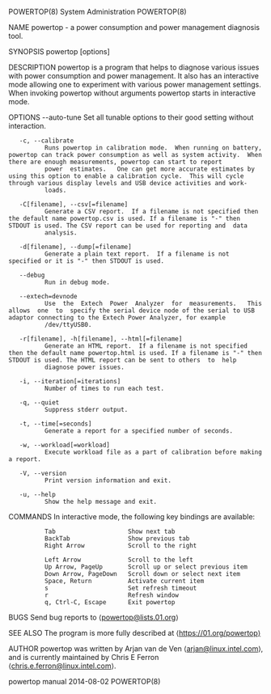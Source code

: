 POWERTOP(8)                                                                                 System Administration                                                                                 POWERTOP(8)



NAME
       powertop - a power consumption and power management diagnosis tool.

SYNOPSIS
       powertop [options]

DESCRIPTION
       powertop  is  a  program  that helps to diagnose various issues with power consumption and power management.  It also has an interactive mode allowing one to experiment with various power management
       settings.  When invoking powertop without arguments powertop starts in interactive mode.

OPTIONS
       --auto-tune
              Set all tunable options to their good setting without interaction.

       -c, --calibrate
              Runs powertop in calibration mode.  When running on battery, powertop can track power consumption as well as system activity.  When there are enough measurements, powertop can start to report
              power  estimates.   One can get more accurate estimates by using this option to enable a calibration cycle.  This will cycle through various display levels and USB device activities and work‐
              loads.

       -C[filename], --csv[=filename]
              Generate a CSV report.  If a filename is not specified then the default name powertop.csv is used. If a filename is "-" then STDOUT is used. The CSV report can be used for reporting and  data
              analysis.

       -d[filename], --dump[=filename]
              Generate a plain text report.  If a filename is not specified or it is "-" then STDOUT is used.

       --debug
              Run in debug mode.

       --extech=devnode
              Use  the  Extech  Power  Analyzer  for  measurements.   This  allows  one  to  specify the serial device node of the serial to USB adaptor connecting to the Extech Power Analyzer, for example
              /dev/ttyUSB0.

       -r[filename], -h[filename], --html[=filename]
              Generate an HTML report.  If a filename is not specified then the default name powertop.html is used. If a filename is "-" then STDOUT is used. The HTML report can be sent to others  to  help
              diagnose power issues.

       -i, --iteration[=iterations]
              Number of times to run each test.

       -q, --quiet
              Suppress stderr output.

       -t, --time[=seconds]
              Generate a report for a specified number of seconds.

       -w, --workload[=workload]
              Execute workload file as a part of calibration before making a report.

       -V, --version
              Print version information and exit.

       -u, --help
              Show the help message and exit.

COMMANDS
       In interactive mode, the following key bindings are available:

              Tab                    Show next tab
              BackTab                Show previous tab
              Right Arrow            Scroll to the right

              Left Arrow             Scroll to the left
              Up Arrow, PageUp       Scroll up or select previous item
              Down Arrow, PageDown   Scroll down or select next item
              Space, Return          Activate current item
              s                      Set refresh timeout
              r                      Refresh window
              q, Ctrl-C, Escape      Exit powertop

BUGS
       Send bug reports to ⟨powertop@lists.01.org⟩

SEE ALSO
       The program is more fully described at ⟨https://01.org/powertop⟩

AUTHOR
       powertop was written by Arjan van de Ven ⟨arjan@linux.intel.com⟩, and is currently maintained by Chris E Ferron ⟨chris.e.ferron@linux.intel.com⟩.



powertop manual                                                                                   2014-08-02                                                                                      POWERTOP(8)
